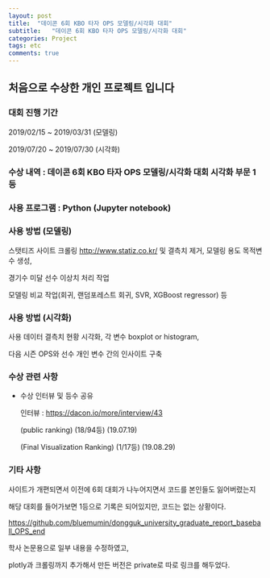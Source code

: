 ```yaml
---
layout: post
title:  "데이콘 6회 KBO 타자 OPS 모델링/시각화 대회"
subtitle:   "데이콘 6회 KBO 타자 OPS 모델링/시각화 대회"
categories: Project
tags: etc
comments: true
---
```


## 처음으로 수상한 개인 프로젝트 입니다

### 대회 진행 기간

2019/02/15 ~ 2019/03/31 (모델링)

2019/07/20 ~ 2019/07/30 (시각화)

### 수상 내역 : 데이콘 6회 KBO 타자 OPS 모델링/시각화 대회 시각화 부문 1등

### 사용 프로그램 : Python (Jupyter notebook)

### 사용 방법 (모델링)

스탯티즈 사이트 크롤링 <http://www.statiz.co.kr/> 및 결측치 제거, 모델링 용도 목적변수 생성,

경기수 미달 선수 이상치 처리 작업

모델링 비교 작업(회귀, 랜덤포레스트 회귀, SVR, XGBoost regressor) 등

### 사용 방법 (시각화)

사용 데이터 결측치 현황 시각화, 각 변수 boxplot or histogram, 

다음 시즌 OPS와 선수 개인 변수 간의 인사이트 구축

### 수상 관련 사항

- 수상 인터뷰 및 등수 공유

	인터뷰 : <https://dacon.io/more/interview/43>

	(public ranking) (18/94등) (19.07.19)

	(Final Visualization Ranking) (1/17등) (19.08.29)
    
### 기타 사항

사이트가 개편되면서 이전에 6회 대회가 나누어지면서 코드를 본인들도 잃어버렸는지

해당 대회를 들어가보면 1등으로 기록은 되어있지만, 코드는 없는 상황이다.

<https://github.com/bluemumin/dongguk_university_graduate_report_baseball_OPS_end>

학사 논문용으로 일부 내용을 수정하였고,

plotly과 크롤링까지 추가해서 만든 버전은 private로 따로 링크를 해두었다.
